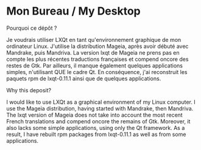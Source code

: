 # Mon Bureau / My Desktop
Pourquoi ce dépôt ?

Je voudrais utiliser LXQt en tant qu'environnement graphique de mon ordinateur Linux.
J'utilise la distribution Mageia, après avoir débuté avec Mandrake, puis Mandriva.
La version lxqt de Mageia ne prens pas en compte les plus récentes traductions françaises et compend oncore des restes de Gtk.
Par ailleurs, il manque également quelques applications simples, n'utilisant QUE le cadre Qt.
En conséquence, j'ai reconstruit les paquets rpm de lxqt-0.11.1 ainsi que de quelques applications.

Why this deposit?

I would like to use LXQt as a graphical environment of my Linux computer.
I use the Mageia distribution, having started with Mandrake, then Mandriva.
The lxqt version of Mageia does not take into account the most recent French translations and compend oncore the remains of Gtk.
Moreover, it also lacks some simple applications, using only the Qt framework.
As a result, I have rebuilt rpm packages from lxqt-0.11.1 as well as from some applications.

